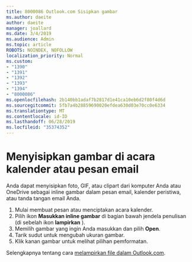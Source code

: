 ```yaml
---
title: 8000086 Outlook.com Sisipkan gambar
ms.author: daeite
author: daeite
manager: joallard
ms.date: 3/4/2019
ms.audience: Admin
ms.topic: article
ROBOTS: NOINDEX, NOFOLLOW
localization_priority: Normal
ms.custom:
- "1390"
- "1391"
- "1392"
- "1393"
- "1394"
- "8000086"
ms.openlocfilehash: 2b140bb1adaf7b2817d1e41ca10eb6d2f80f4d6d
ms.sourcegitcommit: 5fb7a4b28859690020efdea630d03e70cc0e6334
ms.translationtype: MT
ms.contentlocale: id-ID
ms.lasthandoff: 06/28/2019
ms.locfileid: "35374352"
---
```

# <a name="insert-pictures-in-an-email-message-or-calendar-event"></a>Menyisipkan gambar di acara kalender atau pesan email

Anda dapat menyisipkan foto, GIF, atau clipart dari komputer Anda atau OneDrive sebagai inline gambar dalam pesan email, kalender peristiwa, atau tanda tangan email Anda.

1. Mulai membuat pesan atau menciptakan acara kalender.
2. Pilih ikon **Masukkan inline gambar** di bagian bawah jendela penulisan (di sebelah ikon **lampirkan** ).
3. Memilih gambar yang ingin Anda masukkan dan pilih **Open**.
4. Tarik sudut untuk mengubah ukuran gambar.
5. Klik kanan gambar untuk melihat pilihan pemformatan.

Selengkapnya tentang cara [melampirkan file dalam Outlook.com](https://support.office.com/article/8d7c1ea7-4e5f-44ce-bb6e-c5fcc92ba9ab).